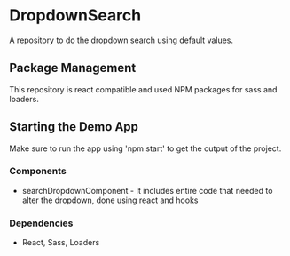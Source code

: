 # DropdownSearch

A repository to do the dropdown search using default values.

## Package Management

This repository is react compatible and used NPM packages for sass and loaders.

## Starting the Demo App

Make sure to run the app using 'npm start' to get the output of the project.

### Components

- searchDropdownComponent - It includes entire code that needed to alter the dropdown, done using react and hooks

### Dependencies

- React, Sass, Loaders
